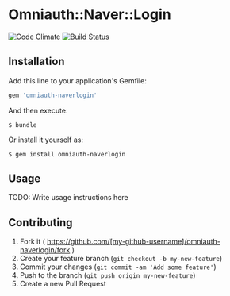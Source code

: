 # Omniauth::Naver::Login

[![Code Climate](https://codeclimate.com/github/tumblbug/omniauth-naverlogin/badges/gpa.svg)](https://codeclimate.com/github/tumblbug/omniauth-naverlogin)
[![Build Status](https://travis-ci.org/tumblbug/omniauth-naverlogin.svg?branch=master)](https://travis-ci.org/tumblbug/omniauth-naverlogin)

## Installation

Add this line to your application's Gemfile:

```ruby
gem 'omniauth-naverlogin'
```

And then execute:

    $ bundle

Or install it yourself as:

    $ gem install omniauth-naverlogin

## Usage

TODO: Write usage instructions here

## Contributing

1. Fork it ( https://github.com/[my-github-username]/omniauth-naverlogin/fork )
2. Create your feature branch (`git checkout -b my-new-feature`)
3. Commit your changes (`git commit -am 'Add some feature'`)
4. Push to the branch (`git push origin my-new-feature`)
5. Create a new Pull Request